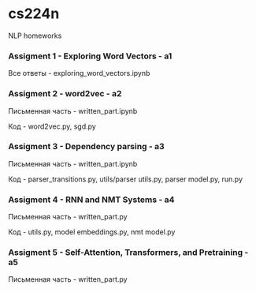 # cs224n
NLP homeworks

### Assigment 1 - Exploring Word Vectors - a1

Все ответы - exploring_word_vectors.ipynb


### Assigment 2 - word2vec - a2

Письменная часть - written_part.ipynb

Код - word2vec.py, sgd.py


### Assigment 3 - Dependency parsing - a3

Письменная часть - written_part.ipynb

Код - parser_transitions.py, utils/parser utils.py, parser model.py, run.py


### Assigment 4 - RNN and NMT Systems - a4

Письменная часть - written_part.py

Код - utils.py, model embeddings.py, nmt model.py


### Assigment 5 - Self-Attention, Transformers, and Pretraining - a5

Письменная часть - written_part.py
